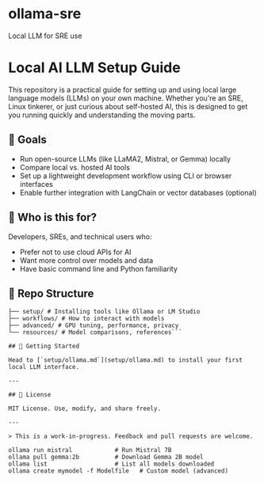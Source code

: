 # ollama-sre
Local LLM for SRE use

# Local AI LLM Setup Guide

This repository is a practical guide for setting up and using local large language models (LLMs) on your own machine. Whether you're an SRE, Linux tinkerer, or just curious about self-hosted AI, this is designed to get you running quickly and understanding the moving parts.

## 🎯 Goals

- Run open-source LLMs (like LLaMA2, Mistral, or Gemma) locally
- Compare local vs. hosted AI tools
- Set up a lightweight development workflow using CLI or browser interfaces
- Enable further integration with LangChain or vector databases (optional)

## 🧰 Who is this for?

Developers, SREs, and technical users who:
- Prefer not to use cloud APIs for AI
- Want more control over models and data
- Have basic command line and Python familiarity

## 📂 Repo Structure
```ai-local-llm-setup/
├── setup/ # Installing tools like Ollama or LM Studio
├── workflows/ # How to interact with models
├── advanced/ # GPU tuning, performance, privacy
└── resources/ # Model comparisons, references```

## 🚀 Getting Started

Head to [`setup/ollama.md`](setup/ollama.md) to install your first local LLM interface.

---

## 📜 License

MIT License. Use, modify, and share freely.

---

> This is a work-in-progress. Feedback and pull requests are welcome.

ollama run mistral            # Run Mistral 7B
ollama pull gemma:2b          # Download Gemma 2B model
ollama list                   # List all models downloaded
ollama create mymodel -f Modelfile   # Custom model (advanced)

